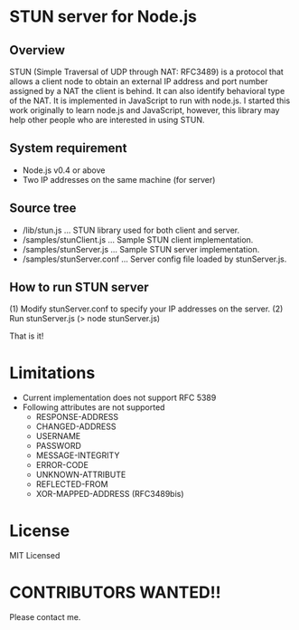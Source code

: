 # STUN server for Node.js

## Overview
STUN (Simple Traversal of UDP through NAT: RFC3489) is a protocol that allows a client node to obtain an external IP address and port number assigned by a NAT the client is behind. It can also identify behavioral type of the NAT. It is implemented in JavaScript to run with node.js. I started this work originally to learn node.js and JavaScript, however, this library may help other people who are interested in using STUN.

## System requirement
* Node.js v0.4 or above
* Two IP addresses on the same machine (for server)

## Source tree
* <root>/lib/stun.js ... STUN library used for both client and server.
* <root>/samples/stunClient.js ... Sample STUN client implementation.
* <root>/samples/stunServer.js ... Sample STUN server implementation.
* <root>/samples/stunServer.conf ... Server config file loaded by stunServer.js.

## How to run STUN server

(1) Modify stunServer.conf to specify your IP addresses on the server.
(2) Run stunServer.js (> node stunServer.js)

That is it!

# Limitations
* Current implementation does not support RFC 5389
* Following attributes are not supported
   * RESPONSE-ADDRESS
   * CHANGED-ADDRESS
   * USERNAME
   * PASSWORD
   * MESSAGE-INTEGRITY
   * ERROR-CODE
   * UNKNOWN-ATTRIBUTE
   * REFLECTED-FROM
   * XOR-MAPPED-ADDRESS (RFC3489bis)

# License
MIT Licensed

# CONTRIBUTORS WANTED!!
Please contact me.

